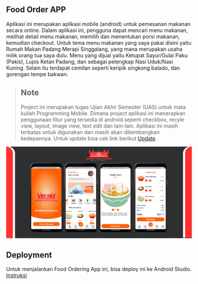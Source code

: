 ## Food Order APP

Aplikasi ini merupakan aplikasi mobile (android) untuk pemesanan makanan secara online. Dalam aplikasi ini, pengguna dapat mencari menu makanan, melihat detail menu makanan, memilih dan menentukan porsi makanan, kemudian checkout.
Untuk tema menu makanan yang saya pakai disini yaitu Rumah Makan Padang Merapi Singgalang, yang mana merupakan usaha milik orang tua saya dulu. Menu yang dijual yaitu Ketupat Sayur/Gulai Paku (Pakis), Lupis Ketan Padang, dan sebagai pelengkap Nasi Uduk/Nasi Kuning.
Selain itu terdapat cemilan seperti keripik singkong balado, dan gorengan tempe bakwan.

> ## Note
>
> Project ini merupakan tugas Ujian Akhir Semester (UAS) untuk mata kuliah Programming Mobile. Dimana project aplikasi ini menerapkan penggunaan fitur yang tersedia di android seperti checkbox, recyle view, layout, image view, text edit dan lain-lain.
> Aplikasi ini masih terbatas untuk digunakan dan masih akan dikembangkan kedepannya. Untuk update bisa cek link berikut [Update](https://github.com/aderamassxml/projectUAS).

![preview aplikasi](./media/prototype-app.png)

## Deployment
Untuk menjalankan Food Ordering App ini, bisa deploy ini ke Android Studio. [Instruksi](./docs/getting_started.md)
